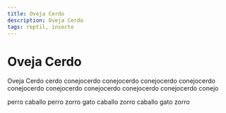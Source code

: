 ```yaml
---
title: Oveja Cerdo
description: Oveja Cerdo
tags: reptil, insecto
---
```


# Oveja Cerdo

Oveja Cerdo cerdo conejocerdo conejocerdo conejocerdo conejocerdo conejocerdo conejocerdo conejocerdo conejocerdo conejocerdo conejo

perro caballo perro zorro gato caballo zorro caballo gato zorro